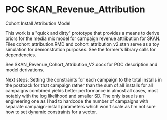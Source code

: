 # POC SKAN_Revenue_Attribution
Cohort Install Attribution Model



This work is a "quick and dirty" prototype that provides a means to derive priors for the media mix model for campaign revenue attribution for SKAN.
Files cohort_attribution.RMD and cohort_attribution_v2.stan serve as a toy simulation for demonstration purposes. See the former's library calls for dependencies.


See SKAN_Revenue_Cohort_Attribution_V2.docx for POC description and model derivations.

Next steps:
Setting the constraints for each campaign to the total installs in the postback for that campaign rather than the sum of all installs for all campaigns combined yields better performance in almost all cases, most notably with the log likelihood and smaller SD. The only issue is an engineering one as I had to hardcode the number of campaigns with separate campaign-install parameters which won't scale as I'm not sure how to set dynamic constraints for a vector.
